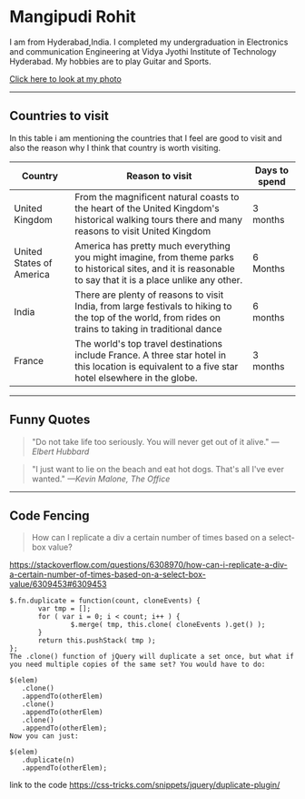 # Mangipudi Rohit
I am from Hyderabad,India. I completed my undergraduation in Electronics and communication Engineering at Vidya Jyothi Institute of Technology Hyderabad. My hobbies are to play Guitar and Sports. 


[Click here to look at my photo](https://github.com/S554046/assignment2-Mangipudi/blob/main/Image.jpg)

-----
## Countries to visit

In this table i am mentioning the countries that I feel are good to  visit and also the reason why I think that country is worth visiting.

| Country | Reason to visit | Days to spend |
| ------ | ----------------- | ------------ |
| United Kingdom | From the magnificent natural coasts to the heart of the United Kingdom's historical walking tours there and many reasons to visit United Kingdom | 3 months |
| United States of America | America has pretty much everything you might imagine, from theme parks to historical sites, and it is reasonable to say that it is a place unlike any other. | 6 Months |
| India | There are plenty of reasons to visit India, from large festivals to hiking to the top of the world, from rides on trains to taking in traditional dance | 6 months |
| France | The world's top travel destinations include France. A three star hotel in this location is equivalent to a five star hotel elsewhere in the globe. | 3 months |

-----
## Funny Quotes

> "Do not take life too seriously. You will never get out of it alive."
*—Elbert Hubbard* 

> "I just want to lie on the beach and eat hot dogs. That's all I've ever wanted."
*—Kevin Malone, The Office*

-----

## Code Fencing

> How can I replicate a div a certain number of times based on a select-box value? 

<https://stackoverflow.com/questions/6308970/how-can-i-replicate-a-div-a-certain-number-of-times-based-on-a-select-box-value/6309453#6309453>

```
$.fn.duplicate = function(count, cloneEvents) {
       var tmp = [];
       for ( var i = 0; i < count; i++ ) {
               $.merge( tmp, this.clone( cloneEvents ).get() );
       }
       return this.pushStack( tmp );
};
The .clone() function of jQuery will duplicate a set once, but what if you need multiple copies of the same set? You would have to do:

$(elem)
   .clone()
   .appendTo(otherElem)
   .clone()
   .appendTo(otherElem)
   .clone()
   .appendTo(otherElem);
Now you can just:

$(elem)
   .duplicate(n)
   .appendTo(otherElem);

```
link to the code <https://css-tricks.com/snippets/jquery/duplicate-plugin/>